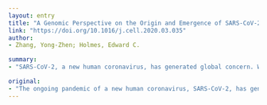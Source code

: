 ```yaml
---
layout: entry
title: "A Genomic Perspective on the Origin and Emergence of SARS-CoV-2"
link: "https://doi.org/10.1016/j.cell.2020.03.035"
author:
- Zhang, Yong-Zhen; Holmes, Edward C.

summary:
- "SARS-CoV-2, a new human coronavirus, has generated global concern. We and others in China were involved in the initial genome sequencing of the virus. Herein we describe what genomic data reveal about the emergence of the new virus and discuss the gaps in our understanding of its origins. The pandemic has generated enormous global concern, with some in China involved in its genome sequencing. There are questions about the virus's origins and the origins of its emergence."

original:
- "The ongoing pandemic of a new human coronavirus, SARS-CoV-2, has generated enormous global concern. We and others in China were involved in the initial genome sequencing of the virus. Herein, we describe what genomic data reveal about the emergence SARS-CoV-2 and discuss the gaps in our understanding of its origins."
---
```


